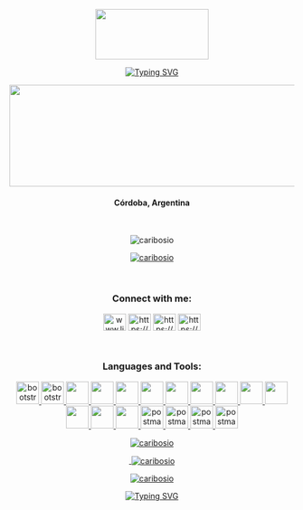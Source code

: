  
 <p align="center"><img src="https://res.cloudinary.com/carina-bosio/image/upload/v1664847423/hi-removebg-preview_rgz7fr.png" height="89" width="200"/><p/>
 <p align="center"> <a href="https://git.io/typing-svg"><img src="https://readme-typing-svg.herokuapp.com?font=Fira+Code&size=30&pause=1000&color=BD7C7C&center=true&width=500&height=100&lines=¡Bienvenidos+a+mi+perfil!" alt="Typing SVG" /></a>
<p align="center"><img align="center" src="https://res.cloudinary.com/carina-bosio/image/upload/v1664415045/Banner_2_eydxjy.png" height="180" width="600"/></p>

<!-- <h1 align="center">Hi 👋, I'm Carina Bosio</h1> -->
<h4 align="center">Córdoba, Argentina</h4>
<br/>
<p align="center"> <img src="https://komarev.com/ghpvc/?username=caribosio&label=Profile%20views&color=0e75b6&style=flat" alt="caribosio" /> </p>

<p align="center"> <a href="https://github.com/ryo-ma/github-profile-trophy"><img src="https://github-profile-trophy.vercel.app/?username=caribosio" alt="caribosio" /></a> </p>
<br/>
<h3 align="center">Connect with me:</h3>
<p align="center">
<a href="https://www.linkedin.com/in/carina-susana-bosio-73621215b" target="blank"><img align="center" src="https://raw.githubusercontent.com/rahuldkjain/github-profile-readme-generator/master/src/images/icons/Social/linked-in-alt.svg" alt="www.linkedin.com/in/carina-susana-bosio-73621215b" height="30" width="40" /></a>
<a href="https://www.facebook.com/carinabosio" target="blank"><img align="center" src="https://raw.githubusercontent.com/rahuldkjain/github-profile-readme-generator/master/src/images/icons/Social/facebook.svg" alt="https://www.facebook.com/carinabosio" height="30" width="40" /></a>
<a href="https://www.instagram.com/carinasbosio/" target="blank"><img align="center" src="https://raw.githubusercontent.com/rahuldkjain/github-profile-readme-generator/master/src/images/icons/Social/instagram.svg" alt="https://www.instagram.com/carinasbosio/" height="30" width="40" /></a>
<a href="https://www.instagram.com/carinasbosio/" target="blank"><img align="center" src="https://res.cloudinary.com/carina-bosio/image/upload/v1664853878/gmail_fystht.png" alt="https://www.instagram.com/carinasbosio/" height="30" width="40" /></a>



</p>
<br/>
<h3 align="center">Languages and Tools:</h3>

<p align="center"> <a href="https://cdn.jsdelivr.net/gh/devicons/devicon@v2.15.1/devicon.min.css"> <img src="https://cdn.jsdelivr.net/gh/devicons/devicon/icons/nodejs/nodejs-original.svg" alt="bootstrap" width="40" height="40"/> 
 <a href="https://cdn.jsdelivr.net/gh/devicons/devicon@v2.15.1/devicon.min.css"> <img src="https://cdn.jsdelivr.net/gh/devicons/devicon/icons/react/react-original.svg" alt="bootstrap" width="40" height="40"/>
  <a href="https://cdn.jsdelivr.net/gh/devicons/devicon@v2.15.1/devicon.min.css"> <img src="https://cdn.jsdelivr.net/gh/devicons/devicon/icons/redux/redux-original.svg" width="40" height="40"/>
    <a href="https://cdn.jsdelivr.net/gh/devicons/devicon@v2.15.1/devicon.min.css"> <img src="https://cdn.jsdelivr.net/gh/devicons/devicon/icons/express/express-original-wordmark.svg" width="40" height="40"/>
     <a href="https://cdn.jsdelivr.net/gh/devicons/devicon@v2.15.1/devicon.min.css"> <img src="https://cdn.jsdelivr.net/gh/devicons/devicon/icons/sequelize/sequelize-original.svg" width="40" height="40"/>
 <a href="https://cdn.jsdelivr.net/gh/devicons/devicon@v2.15.1/devicon.min.css"> <img src="https://cdn.jsdelivr.net/gh/devicons/devicon/icons/postgresql/postgresql-plain.svg" width="40" height="40"/>
 <a href="https://cdn.jsdelivr.net/gh/devicons/devicon@v2.15.1/devicon.min.css"> <img src="https://cdn.jsdelivr.net/gh/devicons/devicon/icons/javascript/javascript-original.svg" width="40" height="40"/>
 <a href="https://cdn.jsdelivr.net/gh/devicons/devicon@v2.15.1/devicon.min.css"> <img src="https://cdn.jsdelivr.net/gh/devicons/devicon/icons/typescript/typescript-original.svg" width="40" height="40"/>
  <a href="https://cdn.jsdelivr.net/gh/devicons/devicon@v2.15.1/devicon.min.css"> <img src="https://cdn.jsdelivr.net/gh/devicons/devicon/icons/html5/html5-original.svg" width="40" height="40"/>
  <a href="https://cdn.jsdelivr.net/gh/devicons/devicon@v2.15.1/devicon.min.css"> <img src="https://cdn.jsdelivr.net/gh/devicons/devicon/icons/css3/css3-original.svg" width="40" height="40"/>
   <a href="https://cdn.jsdelivr.net/gh/devicons/devicon@v2.15.1/devicon.min.css"> <img src="https://cdn.jsdelivr.net/gh/devicons/devicon/icons/bootstrap/bootstrap-original.svg" width="40" height="40"/>
    <a href="https://cdn.jsdelivr.net/gh/devicons/devicon@v2.15.1/devicon.min.css"> <img src="https://cdn.jsdelivr.net/gh/devicons/devicon/icons/figma/figma-original.svg" width="40" height="40"/>
     <a href="https://cdn.jsdelivr.net/gh/devicons/devicon@v2.15.1/devicon.min.css"> <img src="https://cdn.jsdelivr.net/gh/devicons/devicon/icons/github/github-original.svg" width="40" height="40"/>
      <a href="https://cdn.jsdelivr.net/gh/devicons/devicon@v2.15.1/devicon.min.css"> <img src="https://cdn.jsdelivr.net/gh/devicons/devicon/icons/heroku/heroku-plain.svg" width="40" height="40"/>
       </a> <a href="https://postman.com" target="_blank" rel="noreferrer"> <img src="https://www.vectorlogo.zone/logos/getpostman/getpostman-icon.svg" alt="postman" width="40" height="40"/> 
     </a> <a href="https://cdn.jsdelivr.net/gh/devicons/devicon@v2.15.1/devicon.min.css"> <img src="https://cdn.jsdelivr.net/gh/devicons/devicon/icons/canva/canva-original.svg" alt="postman" width="40" height="40"/> 
      </a> <a href="https://cdn.jsdelivr.net/gh/devicons/devicon@v2.15.1/devicon.min.css"> <img src="https://cdn.jsdelivr.net/gh/devicons/devicon/icons/devicon/devicon-original.svg" alt="postman" width="40" height="40"/>
     </a> <a href="[https://cdn.jsdelivr.net/gh/devicons/devicon@v2.15.1/devicon.min.css](https://cdn.jsdelivr.net/gh/devicons/devicon@v2.15.1/devicon.min.css)"> <img src="https://cdn.jsdelivr.net/gh/devicons/devicon/icons/materialui/materialui-original.svg" alt="postman" width="40" height="40"/>
  </p>

<p align="center"><img align="center" src="https://github-readme-stats.vercel.app/api/top-langs?username=caribosio&show_icons=true&locale=en&layout=compact" alt="caribosio" /></p>

<p align="center">&nbsp;<img align="center" src="https://github-readme-stats.vercel.app/api?username=caribosio&show_icons=true&locale=en" alt="caribosio" /></p>

<p align="center"><img align="center" src="https://github-readme-streak-stats.herokuapp.com/?user=caribosio&" alt="caribosio" /></p>


<p align="center">
<a href="https://git.io/typing-svg"><img src="https://readme-typing-svg.herokuapp.com?font=Fira+Code&pause=1000&color=BD7C7C&center=true&width=435&lines=Gracias+por+visitar+mi+perfil!!!;Cont%C3%A1ctame" alt="Typing SVG" /></a>
